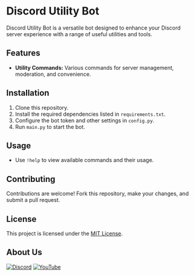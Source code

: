 # Discord Utility Bot

Discord Utility Bot is a versatile bot designed to enhance your Discord server experience with a range of useful utilities and tools.

## Features

- **Utility Commands:** Various commands for server management, moderation, and convenience.

## Installation

1. Clone this repository.
2. Install the required dependencies listed in `requirements.txt`.
3. Configure the bot token and other settings in `config.py`.
4. Run `main.py` to start the bot.

## Usage
- Use `!help` to view available commands and their usage.

## Contributing

Contributions are welcome! Fork this repository, make your changes, and submit a pull request.

## License

This project is licensed under the [MIT License](https://github.com/reddyyateesh/Discord-Utility-Bot/blob/main/LICENSE.txt).

## About Us
[![Discord][Discord_Icon_Url]][Discord_Url]
<span>
[![YouTube][Youtube_Icon_Url]][Youtube_Url]


[Discord_Icon_Url]: https://img.shields.io/badge/NARA_COMMUNITY%20-grey.svg?style=for-the-badge&logo=discord

[Discord_Url]: https://discord.gg/wzuhC4qTYm

[Youtube_Icon_Url]: https://img.shields.io/badge/NARA_COMMUNITY-red?style=for-the-badge&logo=youtube

[Youtube_Url]: https://www.youtube.com/channel/UCgioetEYDQ7-zzjsjqY07zA
